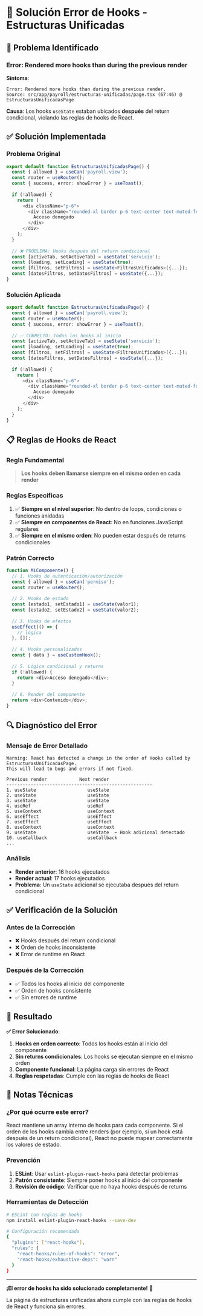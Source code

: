 # 🔧 Solución Error de Hooks - Estructuras Unificadas

## 🚨 Problema Identificado

### **Error: Rendered more hooks than during the previous render**

**Síntoma**: 
```
Error: Rendered more hooks than during the previous render.
Source: src/app/payroll/estructuras-unificadas/page.tsx (67:46) @ EstructurasUnificadasPage
```

**Causa**: Los hooks `useState` estaban ubicados **después** del return condicional, violando las reglas de hooks de React.

## ✅ Solución Implementada

### **Problema Original**
```typescript
export default function EstructurasUnificadasPage() {
  const { allowed } = useCan('payroll.view');
  const router = useRouter();
  const { success, error: showError } = useToast();
  
  if (!allowed) {
    return (
      <div className="p-6">
        <div className="rounded-xl border p-6 text-center text-muted-foreground">
          Acceso denegado
        </div>
      </div>
    );
  }
  
  // ❌ PROBLEMA: Hooks después del return condicional
  const [activeTab, setActiveTab] = useState('servicio');
  const [loading, setLoading] = useState(true);
  const [filtros, setFiltros] = useState<FiltrosUnificados>({...});
  const [datosFiltros, setDatosFiltros] = useState({...});
}
```

### **Solución Aplicada**
```typescript
export default function EstructurasUnificadasPage() {
  const { allowed } = useCan('payroll.view');
  const router = useRouter();
  const { success, error: showError } = useToast();
  
  // ✅ CORRECTO: Todos los hooks al inicio
  const [activeTab, setActiveTab] = useState('servicio');
  const [loading, setLoading] = useState(true);
  const [filtros, setFiltros] = useState<FiltrosUnificados>({...});
  const [datosFiltros, setDatosFiltros] = useState({...});
  
  if (!allowed) {
    return (
      <div className="p-6">
        <div className="rounded-xl border p-6 text-center text-muted-foreground">
          Acceso denegado
        </div>
      </div>
    );
  }
}
```

## 📋 Reglas de Hooks de React

### **Regla Fundamental**
> **Los hooks deben llamarse siempre en el mismo orden en cada render**

### **Reglas Específicas**
1. ✅ **Siempre en el nivel superior**: No dentro de loops, condiciones o funciones anidadas
2. ✅ **Siempre en componentes de React**: No en funciones JavaScript regulares
3. ✅ **Siempre en el mismo orden**: No pueden estar después de returns condicionales

### **Patrón Correcto**
```typescript
function MiComponente() {
  // 1. Hooks de autenticación/autorización
  const { allowed } = useCan('permiso');
  const router = useRouter();
  
  // 2. Hooks de estado
  const [estado1, setEstado1] = useState(valor1);
  const [estado2, setEstado2] = useState(valor2);
  
  // 3. Hooks de efectos
  useEffect(() => {
    // lógica
  }, []);
  
  // 4. Hooks personalizados
  const { data } = useCustomHook();
  
  // 5. Lógica condicional y returns
  if (!allowed) {
    return <div>Acceso denegado</div>;
  }
  
  // 6. Render del componente
  return <div>Contenido</div>;
}
```

## 🔍 Diagnóstico del Error

### **Mensaje de Error Detallado**
```
Warning: React has detected a change in the order of Hooks called by EstructurasUnificadasPage. 
This will lead to bugs and errors if not fixed.

Previous render            Next render
------------------------------------------------------
1. useState                   useState
2. useState                   useState
3. useState                   useState
4. useRef                     useRef
5. useContext                 useContext
6. useEffect                  useEffect
7. useEffect                  useEffect
8. useContext                 useContext
9. useState                   useState  ← Hook adicional detectado
10. useCallback               useCallback
...
```

### **Análisis**
- **Render anterior**: 16 hooks ejecutados
- **Render actual**: 17 hooks ejecutados
- **Problema**: Un `useState` adicional se ejecutaba después del return condicional

## ✅ Verificación de la Solución

### **Antes de la Corrección**
- ❌ Hooks después del return condicional
- ❌ Orden de hooks inconsistente
- ❌ Error de runtime en React

### **Después de la Corrección**
- ✅ Todos los hooks al inicio del componente
- ✅ Orden de hooks consistente
- ✅ Sin errores de runtime

## 🎯 Resultado

**✅ Error Solucionado**:
1. **Hooks en orden correcto**: Todos los hooks están al inicio del componente
2. **Sin returns condicionales**: Los hooks se ejecutan siempre en el mismo orden
3. **Componente funcional**: La página carga sin errores de React
4. **Reglas respetadas**: Cumple con las reglas de hooks de React

## 📝 Notas Técnicas

### **¿Por qué ocurre este error?**
React mantiene un array interno de hooks para cada componente. Si el orden de los hooks cambia entre renders (por ejemplo, si un hook está después de un return condicional), React no puede mapear correctamente los valores de estado.

### **Prevención**
1. **ESLint**: Usar `eslint-plugin-react-hooks` para detectar problemas
2. **Patrón consistente**: Siempre poner hooks al inicio del componente
3. **Revisión de código**: Verificar que no haya hooks después de returns

### **Herramientas de Detección**
```bash
# ESLint con reglas de hooks
npm install eslint-plugin-react-hooks --save-dev

# Configuración recomendada
{
  "plugins": ["react-hooks"],
  "rules": {
    "react-hooks/rules-of-hooks": "error",
    "react-hooks/exhaustive-deps": "warn"
  }
}
```

---

**¡El error de hooks ha sido solucionado completamente!** 🎉

La página de estructuras unificadas ahora cumple con las reglas de hooks de React y funciona sin errores.
